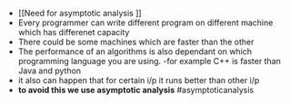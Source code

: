 
- [[Need for asymptotic analysis ]]
- Every programmer can write different program on different machine which has differenet capacity 
- There could be some machines which are faster than the other 
- The performance of an algorithms is also dependant on which programming language you are using. 
-for example C++ is faster than Java and python 
- it also can happen that for certain i/p it runs better than other i/p 
- **to avoid this we use asymptotic analysis** 
#asymptoticanalysis 